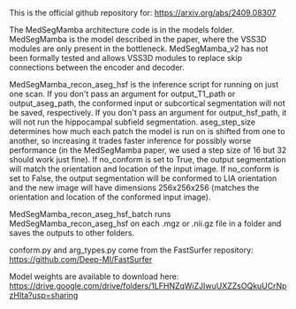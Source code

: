 This is the official github repository for: https://arxiv.org/abs/2409.08307

The MedSegMamba architecture code is in the models folder. MedSegMamba is the model described in the paper, where the VSS3D modules are only present in the bottleneck. MedSegMamba_v2 has not been formally tested and allows VSS3D modules to replace skip connections between the encoder and decoder.

MedSegMamba_recon_aseg_hsf is the inference script for running on just one scan. If you don't pass an argument for output_T1_path or output_aseg_path, the conformed input or subcortical segmentation will not be saved, respectively. If you don't pass an argument for output_hsf_path, it will not run the hippocampal subfield segmentation. aseg_step_size determines how much each patch the model is run on is shifted from one to another, so increasing it trades faster inference for possibly worse performance (in the MedSegMamba paper, we used a step size of 16 but 32 should work just fine). If no_conform is set to True, the output segmentation will match the orientation and location of the input image. If no_conform is set to False, the output segmentation will be conformed to LIA orientation and the new image will have dimensions 256x256x256 (matches the orientation and location of the conformed input image).

MedSegMamba_recon_aseg_hsf_batch runs MedSegMamba_recon_aseg_hsf on each .mgz or .nii.gz file in a folder and saves the outputs to other folders.

conform.py and arg_types.py come from the FastSurfer repository: https://github.com/Deep-MI/FastSurfer

Model weights are available to download here: https://drive.google.com/drive/folders/1LFHNZqWiZJIwuUXZZsOQkuUCrNpzHIta?usp=sharing